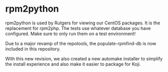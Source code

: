 rpm2python
==========

rpm2python is used by Rutgers for viewing our CentOS packages. It is the replacement for rpm2php.
The tests use whatever database you have configured. Make sure to only run them on a test environment!

Due to a major revamp of the repotools, the populate-rpmfind-db is now included in this repository.

With this new revision, we also created a new automake installer to simplify the install experience and also
make it easier to package for Koji.

